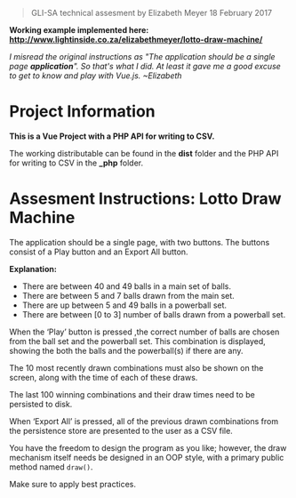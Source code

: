 > GLI-SA technical assesment by Elizabeth Meyer 18 February 2017

**Working example implemented here: http://www.lightinside.co.za/elizabethmeyer/lotto-draw-machine/**

_I misread the original instructions as "The application should be a single page **application**". So that's what I did. At least it gave me a good excuse to get to know and play with Vue.js. ~Elizabeth_

# Project Information
**This is a Vue Project with a PHP API for writing to CSV.**

The working distributable can be found in the **dist** folder and the PHP API for writing to CSV in the **_php** folder.

# Assesment Instructions: Lotto Draw Machine

The application should be a single page, with two buttons. The buttons consist of a Play button
and an Export All button.

**Explanation:**

- There are between 40 and 49 balls in a main set of balls.
- There are between 5 and 7 balls drawn from the main set.
- There are up between 5 and 49 balls in a powerball set.
- There are between [0 to 3] number of balls drawn from a powerball set.

When the ‘Play’ button is pressed ,the correct number of balls are chosen from the ball set and
the powerball set. This combination is displayed, showing the both the balls and the
powerball(s) if there are any.

The 10 most recently drawn combinations must also be shown on the screen, along with the
time of each of these draws.

The last 100 winning combinations and their draw times need to be persisted to disk.

When ‘Export All’ is pressed, all of the previous drawn combinations from the persistence store
are presented to the user as a CSV file.

You have the freedom to design the program as you like; however, the draw mechanism itself
needs be designed in an OOP style, with a primary public method named `draw()`.

Make sure to apply best practices.
